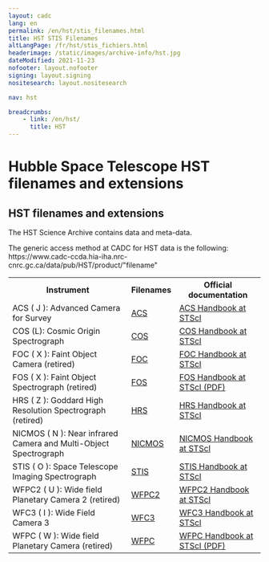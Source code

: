 ```yaml
---
layout: cadc
lang: en
permalink: /en/hst/stis_filenames.html
title: HST STIS Filenames
altLangPage: /fr/hst/stis_fichiers.html
headerimage: /static/images/archive-info/hst.jpg
dateModified: 2021-11-23
nofooter: layout.nofooter
signing: layout.signing
nositesearch: layout.nositesearch

nav: hst

breadcrumbs:
    - link: /en/hst/
      title: HST
---
```


<div class="span-6">
  <h1 id="wb-cont" class="wb-invisible">Hubble Space Telescope HST filenames and extensions</h1>
  <h2 class="align-center">HST filenames and extensions</h2>
              


<p>
The HST Science Archive contains data and meta-data.
</p>

<p class="color-attention">
The generic access method at CADC for HST data is the following:<br>
https://www.cadc-ccda.hia-iha.nrc-cnrc.gc.ca/data/pub/HST/product/"filename"

</p>

<table class="table-medium other-classes table" class="table-medium">
             <tbody><tr>
             <th id="a">Instrument</th>
	     <th id="b">Filenames</th>
             <th id="c">Official documentation</th>
             </tr>
             <tr>
	     <td headers="a">ACS ( J ): Advanced Camera for Survey</td>
             <td headers="b"><a href="/en/hst/acs_filenames.html" class="ui-link">ACS</a></td>
             <td headers="c"><a rel="external" href="https://www.stsci.edu/hst/acs/documents/handbooks/current/cover.html" class="ui-link">ACS Handbook at STScI</a></td>
             </tr>
             <tr>
	     <td headers="a">COS (L): Cosmic Origin Spectrograph</td>
             <td headers="b"><a href="/en/hst/cos_filenames.html" class="ui-link">COS</a></td>
             <td headers="c"><a rel="external" href="https://www.stsci.edu/hst/cos/documents/handbooks/current/cos_cover.html" class="ui-link">COS Handbook at STScI</a></td>
             </tr>
             <tr>
	     <td headers="a">FOC ( X ): Faint Object Camera (retired)</td>
             <td headers="b"><a href="/en/hst/foc_filenames.html" class="ui-link">FOC</a></td>
             <td headers="c"><a rel="external" href="https://www.stsci.edu/hst/foc/documents/handbooks/foc_handbook.html" class="ui-link">FOC Handbook at STScI</a></td>
             </tr>
             <tr>
	     <td headers="a">FOS ( X ): Faint Object Spectrograph (retired)</td>
             <td headers="b"><a href="/en/hst/fos_filenames.html" class="ui-link">FOS</a></td>
             <td headers="c"><a rel="external" href="ftp://ftp.stsci.edu/pub/instrument_news/FOS/FOS_IHv60.pdf" class="ui-link">FOS Handbook at STScI (PDF)</a></td>
             </tr>
             <tr>
	     <td headers="a">HRS ( Z ): Goddard High Resolution Spectrograph (retired)</td>
             <td headers="b"><a href="/en/hst/hrs_filenames.html" class="ui-link">HRS</a></td>
             <td headers="c"><a rel="external" href="https://www.stsci.edu/hst/ghrs/documents/handbooks/ihb/GHRS_1.html" class="ui-link">HRS Handbook at STScI</a></td>
             </tr>
             <tr>
	     <td headers="a">NICMOS ( N ): Near infrared Camera and Multi-Object Spectrograph</td>
             <td headers="b"><a href="/en/hst/nicmos_filenames.html" class="ui-link">NICMOS</a></td>
             <td headers="c"><a rel="external" href="https://www.stsci.edu/hst/nicmos/documents/handbooks/current_NEW/cover.html" class="ui-link">NICMOS Handbook at STScI</a></td>
             </tr>
             <tr>
	     <td headers="a">STIS ( O ): Space Telescope Imaging Spectrograph</td>
             <td headers="b"><a href="/en/hst/stis_filenames.html" class="ui-link">STIS</a></td>
             <td headers="c"><a rel="external" href="https://www.stsci.edu/hst/stis/documents/handbooks/currentIHB/cover.html" class="ui-link">STIS Handbook at STScI</a></td>
             </tr>
             <tr>
	     <td headers="a">WFPC2 ( U ): Wide field Planetary Camera 2 (retired)</td>
             <td headers="b"><a href="/en/hst/wfpc2_filenames.html" class="ui-link">WFPC2</a></td>
             <td headers="c"><a rel="external" href="https://documents.stsci.edu/hst/wfpc2/documents/handbooks/cycle17/wfpc2_cover.html" class="ui-link">WFPC2 Handbook at STScI</a></td>
             </tr>
             <tr>
	     <td headers="a">WFC3 ( I ): Wide Field Camera 3</td>
             <td headers="b"><a href="/en/hst/wfc3_filenames.html" class="ui-link">WFC3</a></td>
             <td headers="c"><a rel="external" href="https://www.stsci.edu/hst/wfc3/documents/handbooks/currentIHB/wfc3_cover.html" class="ui-link">WFC3 Handbook at STScI</a></td>
             </tr>
             <tr>
	     <td headers="a">WFPC ( W ): Wide field Planetary Camera (retired)</td>
             <td headers="b"><a href="/en/hst/wfpc_filenames.html" class="ui-link">WFPC</a></td>
             <td headers="c"><a rel="external" href="https://www.stsci.edu/hst/wfpc/documents/HST_WFPC_Instrument_Handbook.pdf" class="ui-link">WFPC Handbook at STScI (PDF)</a></td>
             </tr>
             </tbody></table>


</div>
